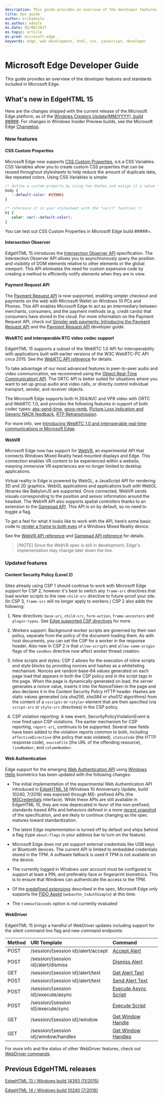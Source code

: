 ```yaml
---
description: This guide provides an overview of the developer features and standards included in Microsoft Edge.
title: Dev guide
author: erikadoyle
ms.author: edoyle
ms.date: 02/08/2017
ms.topic: article
ms.prod: microsoft-edge
keywords: edge, web development, html, css, javascript, developer
---
```


# Microsoft Edge Developer Guide
This guide provides an overview of the developer features and standards included in Microsoft Edge.

## What's new in EdgeHTML 15
Here are the changes shipped with the current release of the Microsoft Edge platform,
 as of the [Windows Creators Update(MM/YYYY), build #####](). For changes in Windows Insider Preview builds, see
 the Microsoft Edge [Changelog](https://developer.microsoft.com/en-us/microsoft-edge/platform/changelog/).

### New features

#### CSS Custom Properties
Microsoft Edge now supports [CSS Custom Properties](https://drafts.csswg.org/css-variables/), a.k.a CSS Variables. CSS Variables allow you to create custom CSS properties that can be reused throughout stylesheets to help reduce the amount of duplicate data, like repeated colors. Using CSS Variables is simple: 

```css
/* define a custom property by using two dashes and assign it a value */
body {   
   --default-color: #3390b1
}

/* reference it in your stylesheet with the "var()" function */
h1 { 
   color: var(--default-color); 
}
```  
You can test out CSS Custom Properties in Microsoft Edge build #####+. 


#### Intersection Observer
EdgeHTML 15 introduces the [Intersection Observer API](https://wicg.github.io/IntersectionObserver/) specification. The Intersection Observer API allows you to asynchronously query the position and visibility of DOM elements relative to other elements or the global viewport. This API eliminates the need for custom expensive code by creating a method to efficiently notify elements when they are in view. 

#### Payment Request API
The [Payment Request API](http://www.w3.org/TR/payment-request/) is now supported, enabling simpler checkout and payments on the web with Microsoft Wallet on Windows 10 PCs and Phones. This API enables Microsoft Edge to act as an intermediary between merchants, consumers, and the payment methods (e.g. credit cards) that consumers have stored in the cloud. For more information on the Payment Request API, check out [Simpler web payments: Introducing the Payment Request API](https://blogs.windows.com/msedgedev/2016/12/15/payment-request-api-edge/) and the [Payment Request API](https://docs.microsoft.com/en-us/microsoft-edge/dev-guide/device/payment-request-api) developer guide. 

#### WebRTC and interoperable RTC video codec support

EdgeHTML 15 supports a subset of the WebRTC 1.0 API for interoperability with applications built with earlier versions of the W3C WebRTC-PC API circa 2015. See the [WebRTC API reference](https://msdn.microsoft.com/library/mt806139(v=vs.85).aspx) for details.

To take advantage of our most advanced features in peer-to-peer audio and video communication, we recommend using the [Object Real-Time Communication) API](./dev-guide/realtime-communication/object-rtc-api.md). The ORTC API is better suited for situations where you want to set up group audio and video calls, or directly control individual transport, sender, and receiver objects.

The Microsoft Edge supports both H.264/AVC and VP8 video with ORTC and WebRTC 1.0, and provides the following features in support of both codec types: [abs-send-time](https://webrtc.org/experiments/rtp-hdrext/abs-send-time/), [goog-remb](https://tools.ietf.org/html/draft-alvestrand-rmcat-remb-03), [Picture Loss Indication and Generic NACK feedback](https://tools.ietf.org/html/rfc4585), [RTP Retransmission](https://tools.ietf.org/html/rfc4588). 

For more info, see [Introducing WebRTC 1.0 and interoperable real-time communications in Microsoft Edge](https://blogs.windows.com/msedgedev/2017/01/31/introducing-webrtc-microsoft-edge/#k8XMeWKyZDQDPYR4.97).

#### WebVR

Microsoft Edge now has support for [WebVR](https://w3c.github.io/webvr/archive/prerelease/1.1/), an experimental API that connects Windows Mixed Reality head mounted displays and Edge. This connection enables VR content to be experienced within a website, meaning immersive VR experiences are no longer limited to desktop applications.  

Virtual reality in Edge is powered by WebGL, a JavaScript API for rendering 3D and 2D graphics. WebGL applications and applications built with WebGL libraries like BabylonJS are supported. Once connected, WebVR sends visuals corresponding to the position and sensor information around the headset. The WebVR API also supports spatial controllers thanks to an extension to the [Gamepad API](./dev-guide/dom/gamepad-api.md). This API is on by default, so no need to toggle a flag.

To get a feel for what it looks like to work with the API, here’s some basic code to [render a frame to both eyes](https://w3c.github.io/webvr/archive/prerelease/1.1/#example-471f1826) of a Windows Mixed Reality device.

See the [WebVR API reference](https://msdn.microsoft.com/library/mt806281(v=vs.85).aspx) and [Gamepad API reference](https://msdn.microsoft.com/library/dn743630(v=vs.85).aspx) for details.
 
 > [!NOTE] Since the WebVR spec is still in development, Edge's implementation may change later down the line.

### Updated features

#### Content Security Policy (Level 2)
Sites already using CSP 1 should continue to work with Microsoft Edge support for CSP 2, however it's best to switch any `frame-src` directives that load worker scripts to the new `child-src` directive to future-proof your site. (In CSP 3, `frame-src` will no longer apply to workers.) CSP 2 also adds the following:

1. New directives: `base-uri`, `child-src`, `form-action`, `frame-ancestors` and `plugin-types`. See [Edge supported CSP directives](./dev-guide/security/content-security-policy.md) for more.

2. Workers support: Background worker scripts are governed by their own policy, separate from the policy of the document loading them. As with host documents, you can set the CSP for a worker in the response header. Also new in CSP 2 is that  `allow-scripts` and `allow-same-origin` flags of the `sandbox` directive now affect worker thread creation.

3. Inline scripts and styles: CSP 2 allows for the execution of inline scripts and style blocks by providing nonces and hashes as a whitelisting mechanism. Nonces are random base-64 values generated on each page load that appears in both the CSP policy and in the script tags in the page. When the page is dynamically generated on load, the server generates a nonce value, inserts it into the NonceToken in the page and also declares it in the Content Security Policy HTTP header. Hashes are static values generated (via *sha256*, *sha384* or *sha512* algorithms) from the content of a `<script>` or `<style>` element that are then specified (via `script-src` or `style-src` directives) in the CSP policy.

4. CSP violation reporting: A new event, SecurityPolicyViolationEvent is now fired upon CSP violations. The earlier mechanism for CSP reporting, `report-uri`, continues to be supported. Several new fields have been added to the violation reports common to both, including `effectiveDirective` (the policy that was violated), `statusCode` (the HTTP response code), `sourceFile` (the URL of the offending resource), `lineNumber`, and `columnNumber`.

#### Web Authentication
Edge support for the emerging [Web Authentication API](./dev-guide/device/web-authentication.md) using [Windows Hello](http://go.microsoft.com/fwlink/p/?LinkID=624961) biometrics has been updated with the following changes:
- The initial implementation of the experimental Web Authentication API introduced in [EdgeHTML 14](https://blogs.windows.com/msedgedev/2016/08/04/introducing-edgehtml-14/#TVSCzKDkG4jCI5mt.97) (Windows 10 Anniversary Update, build 10240, 7/2016) was exposed through MS- prefixed APIs (the [MSCredentials](https://msdn.microsoft.com/library/mt697639) interface). While these APIs are still available in EdgeHTML 15, they are now deprecated in favor of the non-prefixed, standards-based APIs and behaviors defined in a more [recent snapshot](http://www.w3.org/TR/2016/WD-webauthn-20160928) of the specification, and are likely to continue changing as the spec matures toward standardization.

- The latest Edge implementation is turned off by default and ships behind a flag (type `about:flags` in your address bar to turn on the feature).

- Microsoft Edge does not yet support external credentials like USB keys or Bluetooth devices. The current API is limited to embedded credentials stored in the TPM. A software fallback is used if TPM is not available on the device.

- The currently logged in Windows user account must be configured to support at least a PIN, and preferably face or fingerprint biometrics. This is to ensure that Windows can authenticate the access to the TPM.

- Of the [predefined extensions](http://www.w3.org/TR/webauthn/#extension-predef) described in the spec, Microsoft Edge only supports the [FIDO AppId](http://www.w3.org/TR/webauthn/#extension-appid) (`webauthn_txAuthSimple`) at this time.

- The `timeoutSeconds` option is not currently evaluated

#### WebDriver

EdgeHTML 15 brings a handful of WebDriver updates including support for the silent command line flag and new command endpoints:

Method | URI Template | Command
:----- | :----------  | :--------
POST | /session/{session id}/alert/accept | [Accept Alert](https://w3c.github.io/webdriver/webdriver-spec.html#dfn-accept-alert)
POST | /session/{session id}/alert/dismiss | [Dismiss Alert](https://w3c.github.io/webdriver/webdriver-spec.html#dfn-dismiss-alert)
GET | /session/{session id}/alert/text | [Get Alert Text](https://w3c.github.io/webdriver/webdriver-spec.html#dfn-get-alert-text)
POST | /session/{session id}/alert/text | [Send Alert Text](https://w3c.github.io/webdriver/webdriver-spec.html#dfn-send-alert-text)
POST | /session/{session id}/execute/async | [Execute Async Script](https://w3c.github.io/webdriver/webdriver-spec.html#dfn-execute-async-script)
POST | /session/{session id}/execute/sync | [Execute Script](https://w3c.github.io/webdriver/webdriver-spec.html#dfn-execute-script)
GET | /session/{session id}/window | [Get Window Handle](https://w3c.github.io/webdriver/webdriver-spec.html#get-window-handle)
GET | /session/{session id}/window/handles | [Get Window Handles](https://w3c.github.io/webdriver/webdriver-spec.html#dfn-get-window-handles)

For more info and the status of other WebDriver features, check out [WebDriver commands](./webdriver-commands.md).


## Previous EdgeHTML releases
[EdgeHTML 13 / Windows build 14393 (11/2015)](https://blogs.windows.com/msedgedev/2015/11/16/introducing-edgehtml-13-our-first-platform-update-for-microsoft-edge/#TuusgqsWj8X6pDcD.97)

[EdgeHTML 14 / Windows build 10240 (7/2016)](https://blogs.windows.com/msedgedev/2016/08/04/introducing-edgehtml-14/#6xVDezg4bfyDyIWJ.97)
